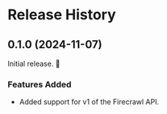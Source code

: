 # Release History


## 0.1.0 (2024-11-07)
Initial release. :tada:

### Features Added
- Added support for v1 of the Firecrawl API.
